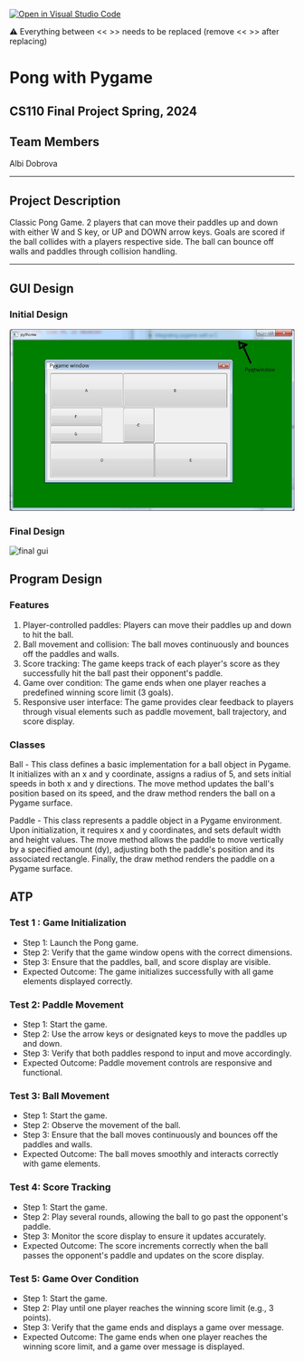 [![Open in Visual Studio Code](https://classroom.github.com/assets/open-in-vscode-718a45dd9cf7e7f842a935f5ebbe5719a5e09af4491e668f4dbf3b35d5cca122.svg)](https://classroom.github.com/online_ide?assignment_repo_id=14588114&assignment_repo_type=AssignmentRepo)

:warning: Everything between << >> needs to be replaced (remove << >> after replacing)

# Pong with Pygame
## CS110 Final Project Spring, 2024

## Team Members

Albi Dobrova

***

## Project Description

Classic Pong Game. 2 players that can move their paddles up and down with either W and S key, or UP and DOWN arrow keys. Goals are scored if the ball collides with a players respective side. The ball can bounce off walls and paddles through collision handling.

***    

## GUI Design

### Initial Design

![initial gui](assets/gui.jpg)

### Final Design

![final gui](assets/finalgui.jpg)

## Program Design

### Features

1. Player-controlled paddles: Players can move their paddles up and down to hit the ball.
2. Ball movement and collision: The ball moves continuously and bounces off the paddles and walls.
3. Score tracking: The game keeps track of each player's score as they successfully hit the ball past their opponent's paddle.
4. Game over condition: The game ends when one player reaches a predefined winning score limit (3 goals).
5. Responsive user interface: The game provides clear feedback to players through visual elements such as paddle movement, ball trajectory, and score display.

### Classes

Ball - This class defines a basic implementation for a ball object in Pygame. It initializes with an x and y coordinate, assigns a radius of 5, and sets initial speeds in both x and y directions. The move method updates the ball's position based on its speed, and the draw method renders the ball on a Pygame surface.

Paddle - This class represents a paddle object in a Pygame environment. Upon initialization, it requires x and y coordinates, and sets default width and height values. The move method allows the paddle to move vertically by a specified amount (dy), adjusting both the paddle's position and its associated rectangle. Finally, the draw method renders the paddle on a Pygame surface.

## ATP

### Test 1 : Game Initialization

- Step 1: Launch the Pong game.
- Step 2: Verify that the game window opens with the correct dimensions.
- Step 3: Ensure that the paddles, ball, and score display are visible.
- Expected Outcome: The game initializes successfully with all game elements displayed correctly.

### Test 2: Paddle Movement

- Step 1: Start the game.
- Step 2: Use the arrow keys or designated keys to move the paddles up and down.
- Step 3: Verify that both paddles respond to input and move accordingly.
- Expected Outcome: Paddle movement controls are responsive and functional.

### Test 3: Ball Movement

- Step 1: Start the game.
- Step 2: Observe the movement of the ball.
- Step 3: Ensure that the ball moves continuously and bounces off the paddles and walls.
- Expected Outcome: The ball moves smoothly and interacts correctly with game elements.

### Test 4: Score Tracking

- Step 1: Start the game.
- Step 2: Play several rounds, allowing the ball to go past the opponent's paddle.
- Step 3: Monitor the score display to ensure it updates accurately.
- Expected Outcome: The score increments correctly when the ball passes the opponent's paddle and updates on the score display.

### Test 5: Game Over Condition

- Step 1: Start the game.
- Step 2: Play until one player reaches the winning score limit (e.g., 3 points).
- Step 3: Verify that the game ends and displays a game over message.
- Expected Outcome: The game ends when one player reaches the winning score limit, and a game over message is displayed.